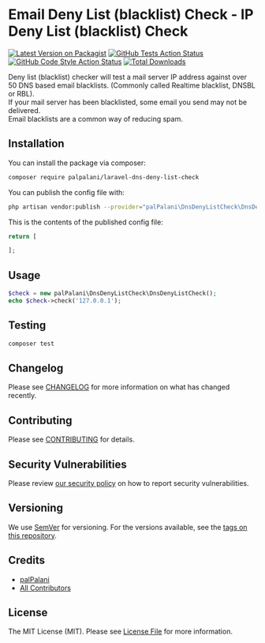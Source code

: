 # Email Deny List (blacklist) Check - IP Deny List (blacklist) Check

[![Latest Version on Packagist](https://img.shields.io/packagist/v/palpalani/laravel-dns-deny-list-check.svg?style=flat-square)](https://packagist.org/packages/palpalani/laravel-dns-deny-list-check)
[![GitHub Tests Action Status](https://img.shields.io/github/actions/workflow/status/palpalani/laravel-dns-deny-list-check/run-tests.yml?branch=main&label=tests&style=flat-square)](https://github.com/palpalani/laravel-dns-deny-list-check/actions?query=workflow%3Arun-tests+branch%3Amain)
[![GitHub Code Style Action Status](https://img.shields.io/github/actions/workflow/status/palpalani/laravel-dns-deny-list-check/fix-php-code-style-issues.yml?branch=main&label=code%20style&style=flat-square)](https://github.com/palpalani/laravel-dns-deny-list-check/actions?query=workflow%3A"Fix+PHP+code+style+issues"+branch%3Amain)
[![Total Downloads](https://img.shields.io/packagist/dt/palpalani/laravel-dns-deny-list-check.svg?style=flat-square)](https://packagist.org/packages/palpalani/laravel-dns-deny-list-check)

Deny list (blacklist) checker will test a mail server IP address against over 50 DNS 
based email blacklists. (Commonly called Realtime blacklist, DNSBL or RBL).  
If your mail server has been blacklisted, some email you send may not be delivered.  
Email blacklists are a common way of reducing spam.

## Installation

You can install the package via composer:

```bash
composer require palpalani/laravel-dns-deny-list-check
```

You can publish the config file with:
```bash
php artisan vendor:publish --provider="palPalani\DnsDenyListCheck\DnsDenyListCheckServiceProvider" --tag="laravel-dns-deny-list-check-config"
```

This is the contents of the published config file:

```php
return [

];
```

## Usage

```php
$check = new palPalani\DnsDenyListCheck\DnsDenyListCheck();
echo $check->check('127.0.0.1');
```

## Testing

```bash
composer test
```

## Changelog

Please see [CHANGELOG](CHANGELOG.md) for more information on what has changed recently.

## Contributing

Please see [CONTRIBUTING](.github/CONTRIBUTING.md) for details.

## Security Vulnerabilities

Please review [our security policy](../../security/policy) on how to report security vulnerabilities.

## Versioning

We use [SemVer](http://semver.org/) for versioning. For the versions available, see the [tags on this repository](https://github.com/palpalani/laravel-dns-deny-list-check/tags).

## Credits

- [palPalani](https://github.com/palpalani)
- [All Contributors](../../contributors)

## License

The MIT License (MIT). Please see [License File](LICENSE.md) for more information.
